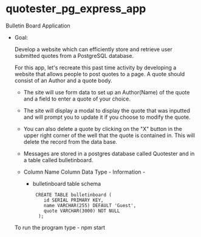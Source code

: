 # quotester_pg_express_app

Bulletin Board Application

* Goal:

  Develop a website which can efficiently store and retrieve user submitted quotes from a PostgreSQL database.



  For this app, let's recreate this past time activity by developing a website that allows people to post quotes to a page. A quote should consist of an Author and a quote body.

     - The site will use form data to set up an Author(Name) of the quote and a field to enter a quote of your choice.

     - The site will display a modal to display the quote that was inputted and will prompt you to update it if you  choose to modify the quote.

     - You can also delete a quote by clicking on the "X" button in the upper right corner of the well that the quote is contained in. This will delete the record from the data base.

     - Messages are stored in a postgres database called Quotester and in a table called bulletinboard.

     - Column Name	Column Data Type - Information -

         - bulletinboard table schema

                CREATE TABLE bulletinboard (
                   id SERIAL PRIMARY KEY,
                   name VARCHAR(255) DEFAULT 'Guest',
                   quote VARCHAR(3000) NOT NULL
                 );

  To run the program type - npm start
